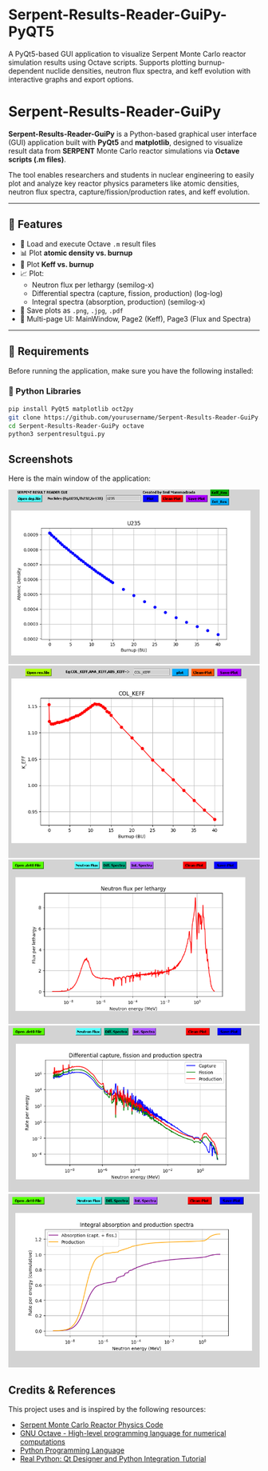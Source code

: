 # Serpent-Results-Reader-GuiPy-PyQT5
A PyQt5-based GUI application to visualize Serpent Monte Carlo reactor simulation results using Octave scripts. Supports plotting burnup-dependent nuclide densities, neutron flux spectra, and keff evolution with interactive graphs and export options.
# Serpent-Results-Reader-GuiPy

**Serpent-Results-Reader-GuiPy** is a Python-based graphical user interface (GUI) application built with **PyQt5** and **matplotlib**, designed to visualize result data from **SERPENT** Monte Carlo reactor simulations via **Octave scripts (.m files)**.

The tool enables researchers and students in nuclear engineering to easily plot and analyze key reactor physics parameters like atomic densities, neutron flux spectra, capture/fission/production rates, and keff evolution.

---

## 🚀 Features

- 📂 Load and execute Octave `.m` result files
- 📊 Plot **atomic density vs. burnup**
- 🔁 Plot **Keff vs. burnup**
- 📈 Plot:
  - Neutron flux per lethargy (semilog-x)
  - Differential spectra (capture, fission, production) (log-log)
  - Integral spectra (absorption, production) (semilog-x)
- 💾 Save plots as `.png`, `.jpg`, `.pdf`
- 📑 Multi-page UI: MainWindow, Page2 (Keff), Page3 (Flux and Spectra)

---

## 🧩 Requirements

Before running the application, make sure you have the following installed:

### 🐍 Python Libraries

```bash
pip install PyQt5 matplotlib oct2py
git clone https://github.com/yourusername/Serpent-Results-Reader-GuiPy.git
cd Serpent-Results-Reader-GuiPy octave
python3 serpentresultgui.py
```
## Screenshots

Here is the main window of the application:

![Main Window](Capture.PNG)
![Main Window2](Capture-1.PNG)
![Main Window3](Capture-2.PNG)
![Main Window4](Capture-3.PNG)
![Main Window5](Capture-4.PNG)

## Credits & References

This project uses and is inspired by the following resources:

- [Serpent Monte Carlo Reactor Physics Code](https://serpent.vtt.fi/)
- [GNU Octave - High-level programming language for numerical computations](https://octave.org/)
- [Python Programming Language](https://www.python.org/)
- [Real Python: Qt Designer and Python Integration Tutorial](https://realpython.com/qt-designer-python/)

